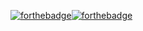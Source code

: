 [![forthebadge](http://forthebadge.com/images/badges/built-by-codebabes.svg)](http://forthebadge.com)[![forthebadge](http://forthebadge.com/images/badges/made-with-crayons.svg)](http://forthebadge.com)